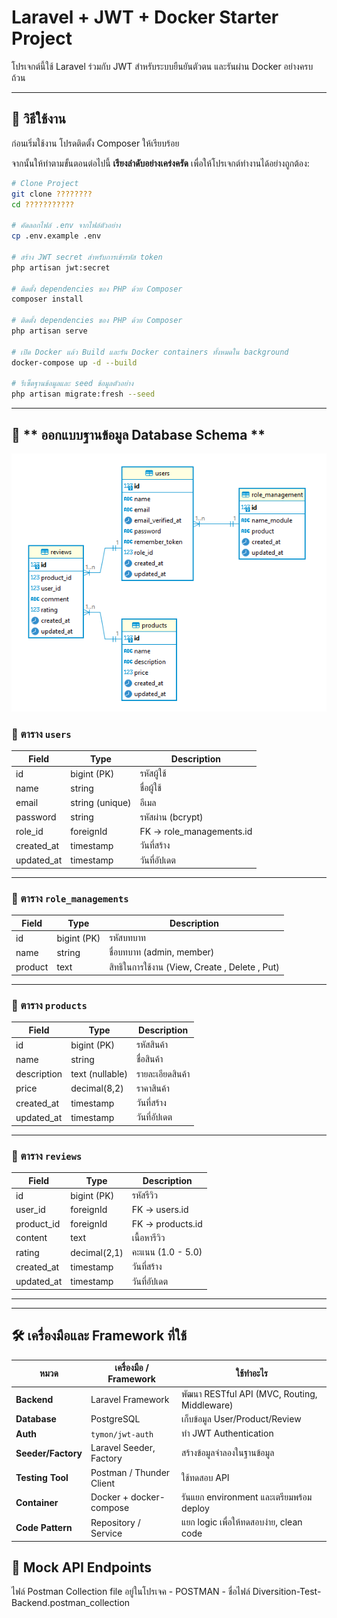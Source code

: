 # Laravel + JWT + Docker Starter Project

โปรเจกต์นี้ใช้ Laravel ร่วมกับ JWT สำหรับระบบยืนยันตัวตน และรันผ่าน Docker อย่างครบถ้วน

---

## 🚀 วิธีใช้งาน

ก่อนเริ่มใช้งาน โปรดติดตั้ง Composer ให้เรียบร้อย

จากนั้นให้ทำตามขั้นตอนต่อไปนี้ **เรียงลำดับอย่างเคร่งครัด** เพื่อให้โปรเจกต์ทำงานได้อย่างถูกต้อง:

```bash
# Clone Project 
git clone ????????
cd ???????????

# คัดลอกไฟล์ .env จากไฟล์ตัวอย่าง
cp .env.example .env

# สร้าง JWT secret สำหรับการเข้ารหัส token
php artisan jwt:secret

# ติดตั้ง dependencies ของ PHP ด้วย Composer
composer install

# ติดตั้ง dependencies ของ PHP ด้วย Composer
php artisan serve

# เปิด Docker แล้ว Build และรัน Docker containers ทั้งหมดใน background
docker-compose up -d --build

# รีเซ็ตฐานข้อมูลและ seed ข้อมูลตัวอย่าง
php artisan migrate:fresh --seed
```
---

## 🧩 ** ออกแบบฐานข้อมูล Database Schema **
![alt text](image.png)

### 🔸 ตาราง `users`

| Field       | Type            | Description               |
| ----------- | --------------- | ------------------------- |
| id          | bigint (PK)     | รหัสผู้ใช้                |
| name        | string          | ชื่อผู้ใช้                |
| email       | string (unique) | อีเมล                     |
| password    | string          | รหัสผ่าน (bcrypt)         |
| role\_id    | foreignId       | FK → role\_managements.id |
| created\_at | timestamp       | วันที่สร้าง               |
| updated\_at | timestamp       | วันที่อัปเดต              |

---

### 🔸 ตาราง `role_managements`

| Field   | Type        | Description               |
| -----   | ----------- | ------------------------- |
| id      | bigint (PK) | รหัสบทบาท                 |
| name    | string      | ชื่อบทบาท (admin, member) |
| product | text        | สิทธิในการใช้งาน (View, Create , Delete , Put) |

---

### 🔸 ตาราง `products`

| Field       | Type            | Description      |
| ----------- | --------------- | ---------------- |
| id          | bigint (PK)     | รหัสสินค้า       |
| name        | string          | ชื่อสินค้า       |
| description | text (nullable) | รายละเอียดสินค้า |
| price       | decimal(8,2)    | ราคาสินค้า       |
| created\_at | timestamp       | วันที่สร้าง      |
| updated\_at | timestamp       | วันที่อัปเดต     |

---

### 🔸 ตาราง `reviews`

| Field       | Type         | Description       |
| ----------- | ------------ | ----------------- |
| id          | bigint (PK)  | รหัสรีวิว         |
| user\_id    | foreignId    | FK → users.id     |
| product\_id | foreignId    | FK → products.id  |
| content     | text         | เนื้อหารีวิว      |
| rating      | decimal(2,1) | คะแนน (1.0 - 5.0) |
| created\_at | timestamp    | วันที่สร้าง       |
| updated\_at | timestamp    | วันที่อัปเดต      |

---


---
## 🛠️ เครื่องมือและ Framework ที่ใช้
| หมวด               | เครื่องมือ / Framework   | ใช้ทำอะไร                                    |
| ------------------ | ------------------------ | -------------------------------------------- |
| **Backend**        | Laravel Framework        | พัฒนา RESTful API (MVC, Routing, Middleware) |
| **Database**       | PostgreSQL       | เก็บข้อมูล User/Product/Review               |
| **Auth**           | `tymon/jwt-auth`         | ทำ JWT Authentication                        |
| **Seeder/Factory** | Laravel Seeder, Factory  | สร้างข้อมูลจำลองในฐานข้อมูล                  |
| **Testing Tool**   | Postman / Thunder Client | ใช้ทดสอบ API                                 |
| **Container**      | Docker + docker-compose  | รันแยก environment และเตรียมพร้อม deploy     |
| **Code Pattern**   | Repository / Service     | แยก logic เพื่อให้ทดสอบง่าย, clean code      |



## 🧪 Mock API Endpoints 
ไฟล์ Postman Collection file อยู่ในโปรเจค - POSTMAN - ชื่อไฟล์ Diversition-Test-Backend.postman_collection


